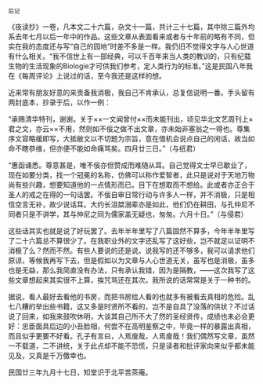     后记 

   《夜读抄》一卷，凡本文二十六篇，杂文十一篇，共计三十七篇，其中除三篇外均系去年七月以后一年中的作品。这些文章从表面看来或者与十年前的略有不同，但实在我的态度还与写“自己的园地”时差不多是一样。我仍旧不觉得文字与人心世道有什么相关。“我不信世上有一部经典，可以千百年来当人类的教训的，只有纪载生物的生活现象的Biologie才可供我们参考，定人类行为的标准。”这是民国八年我在《每周评论》上说过的话，至今我还是这样的想。

   近来常有朋友好意的来责备我消极，我自己不肯承认，总复信说明一番。手头留有两封底本，抄录于后，以作一例：

   “承赐清华特刊，谢谢。关于××一文闻曾付××而未能刊出，顷见华北文艺周刊上×君之文，亦云××不用，然则如不佞之做不出文章，亦未始非塞翁之一得也。尊集序文容略缓即写，大抵敝文以不切题为宗旨，意在借机会说点自己的闲话，故当如命不瞎恭维，但亦便不能如命痛骂矣。四月廿三日。”（与纸君）

   “惠函诵悉。尊意甚是，唯不佞亦但赞成而难随从耳。自己觉得文士早已歇业了，现在如要分类，找一个冠冕的名称，仿佛可以称作爱智者，此只是说对于天地万物尚有些兴趣，想要知道他的一点情形而已。目下在想取而不想给。此或者亦正合于圣人的戒之在得的一句话罢。不佞自审日常行动与许多人一样，并不消极，只是相信空言无补，故少说话耳。大约长沮桀溺辈亦是如此，他们仍在耕田，与孔仲尼不同者只是不讲学，其与仲尼之同为儒家盖无疑也，匆匆。六月十日。”（与侵君）

   这些话其实也就是说了好玩罢了。去年半年里写了八篇固然不算多，今年半年里写了二十六篇总不算很少了。在我职业外的文字还乱写了这好些，岂不就足以证明不消极了么？然而不然。有些人要说的还是说。说我写的还不够多，我可以请求他们原谅，等候我再写下去，但是假如以为文章与人心世道无关，虽写也是消极，虽多也是无益，那么我简直没有办法，只有承认我错，因为是隔教，——这次我写了这些文章想起来其实很不上算，挨咒骂还在其次。我所说的话常常是关于一种书的。

   据说，看人最好去看他的书房，而把书房给人看的也就多有被看去真相的危险。乱七八糟的举出些书籍，这又多是时贤所不看的，岂不是自具了没落的供状？不过话说了回来，如我来鼓吹休明，大谈其自己所不大了然的圣经贤传，成绩也未必会更好：忠臣面具后边的小丑脸相，何尝不在高明鉴察之中，毕竟一样的暴露出真相，而且似乎更要不好看。孔子有言曰，人焉廋哉，人焉廋哉！我们偶然写文章，虽然一不载道，二不讲统，关于此点却不能不恐慌，只是读者和批评家向来似乎都未能见及，又真是千万儌幸也。

   民国廿三年九月十七日，知堂识于北平苦茶庵。

